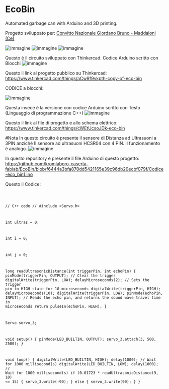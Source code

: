 # EcoBin
Automated garbage can with Arduino and 3D printing.

Progetto sviluppato per: <a href= "https://www.convittogiordanobruno.edu.it/">Convitto Nazionale Giordano Bruno - Maddaloni (Ce) </a>

![immagine](https://github.com/user-attachments/assets/8fdb28a8-8ad6-4c4b-931d-22ca9a52df43)
![immagine](https://github.com/user-attachments/assets/de6bdf51-ef27-4ee7-b3c0-f3af4b56e369)
![immagine](https://github.com/user-attachments/assets/f89ce07a-431a-471a-944b-7f9198147d8f)

Questo è il circuito sviluppato con Thinkercad. Codice Arduino scritto con Blocchi
![immagine](https://github.com/user-attachments/assets/18dcd670-c597-4b7b-946e-4e0aafb44374)

Questo il link al progetto pubblico su Thinkercad:
https://www.tinkercad.com/things/aCw9f9vkpth-copy-of-eco-bin


CODICE a blocchi:

![immagine](https://github.com/user-attachments/assets/799ef6be-fb60-4ed8-9dff-29d24a1f7134)

Questa invece è la versione con codice Arduino scritto con Testo (Linguaggio di programmazione C++)
![immagine](https://github.com/user-attachments/assets/ef321b78-7839-41f8-8cfb-3488fb37a923)

Questo il link al file di progetto e allo schema elettrico:
https://www.tinkercad.com/things/cWEtUcsoJDk-eco-bin

#Nota
In questo circuito è presente il sensore di Distanza ad Ultrasuoni a 3PIN anzichè Il sensore ad ultrasuoni HCSR04 con 4 PIN. Il funzionamento è analogo.
![immagine](https://github.com/user-attachments/assets/1c1a7de3-b3e6-41f0-9e85-ba235ef4340b)

In questo repository è presente il file Arduino di questo progetto:
https://github.com/kromlaboro-caserta-fablab/EcoBin/blob/f6444a3bfa870dd5421165e39c96db20ecbf079f/Codice-eco_bin1.ino

Questo il Codice:

<code> 

// C++ code
//
#include <Servo.h>

int ultras = 0;

int i = 0;

int j = 0;

long readUltrasonicDistance(int triggerPin, int echoPin)
{
  pinMode(triggerPin, OUTPUT);  // Clear the trigger
  digitalWrite(triggerPin, LOW);
  delayMicroseconds(2);
  // Sets the trigger pin to HIGH state for 10 microseconds
  digitalWrite(triggerPin, HIGH);
  delayMicroseconds(10);
  digitalWrite(triggerPin, LOW);
  pinMode(echoPin, INPUT);
  // Reads the echo pin, and returns the sound wave travel time in microseconds
  return pulseIn(echoPin, HIGH);
}

Servo servo_3;

void setup()
{
  pinMode(LED_BUILTIN, OUTPUT);
  servo_3.attach(3, 500, 2500);
}

void loop()
{
  digitalWrite(LED_BUILTIN, HIGH);
  delay(1000); // Wait for 1000 millisecond(s)
  digitalWrite(LED_BUILTIN, LOW);
  delay(1000); // Wait for 1000 millisecond(s)
  if (0.01723 * readUltrasonicDistance(9, 10) <= 15) {
    servo_3.write(-90);
  } else {
    servo_3.write(90);
  }
}

</code>






